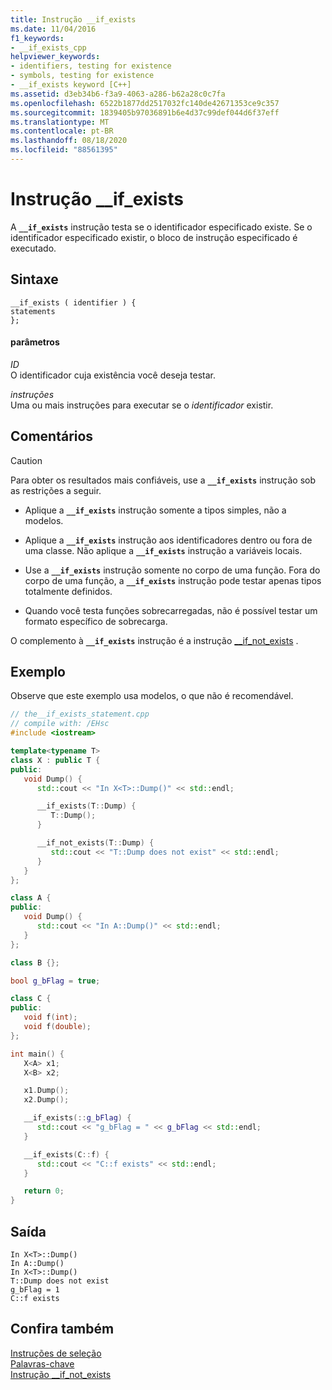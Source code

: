```yaml
---
title: Instrução __if_exists
ms.date: 11/04/2016
f1_keywords:
- __if_exists_cpp
helpviewer_keywords:
- identifiers, testing for existence
- symbols, testing for existence
- __if_exists keyword [C++]
ms.assetid: d3eb34b6-f3a9-4063-a286-b62a28c0c7fa
ms.openlocfilehash: 6522b1877dd2517032fc140de42671353ce9c357
ms.sourcegitcommit: 1839405b97036891b6e4d37c99def044d6f37eff
ms.translationtype: MT
ms.contentlocale: pt-BR
ms.lasthandoff: 08/18/2020
ms.locfileid: "88561395"
---
```

# <a name="__if_exists-statement"></a>Instrução __if_exists

A **`__if_exists`** instrução testa se o identificador especificado existe. Se o identificador especificado existir, o bloco de instrução especificado é executado.

## <a name="syntax"></a>Sintaxe

```
__if_exists ( identifier ) {
statements
};
```

#### <a name="parameters"></a>parâmetros

*ID*\
O identificador cuja existência você deseja testar.

*instruções*\
Uma ou mais instruções para executar se o *identificador* existir.

## <a name="remarks"></a>Comentários

> [!CAUTION]
> Para obter os resultados mais confiáveis, use a **`__if_exists`** instrução sob as restrições a seguir.

- Aplique a **`__if_exists`** instrução somente a tipos simples, não a modelos.

- Aplique a **`__if_exists`** instrução aos identificadores dentro ou fora de uma classe. Não aplique a **`__if_exists`** instrução a variáveis locais.

- Use a **`__if_exists`** instrução somente no corpo de uma função. Fora do corpo de uma função, a **`__if_exists`** instrução pode testar apenas tipos totalmente definidos.

- Quando você testa funções sobrecarregadas, não é possível testar um formato específico de sobrecarga.

O complemento à **`__if_exists`** instrução é a instrução [__if_not_exists](../cpp/if-not-exists-statement.md) .

## <a name="example"></a>Exemplo

Observe que este exemplo usa modelos, o que não é recomendável.

```cpp
// the__if_exists_statement.cpp
// compile with: /EHsc
#include <iostream>

template<typename T>
class X : public T {
public:
   void Dump() {
      std::cout << "In X<T>::Dump()" << std::endl;

      __if_exists(T::Dump) {
         T::Dump();
      }

      __if_not_exists(T::Dump) {
         std::cout << "T::Dump does not exist" << std::endl;
      }
   }
};

class A {
public:
   void Dump() {
      std::cout << "In A::Dump()" << std::endl;
   }
};

class B {};

bool g_bFlag = true;

class C {
public:
   void f(int);
   void f(double);
};

int main() {
   X<A> x1;
   X<B> x2;

   x1.Dump();
   x2.Dump();

   __if_exists(::g_bFlag) {
      std::cout << "g_bFlag = " << g_bFlag << std::endl;
   }

   __if_exists(C::f) {
      std::cout << "C::f exists" << std::endl;
   }

   return 0;
}
```

## <a name="output"></a>Saída

```Output
In X<T>::Dump()
In A::Dump()
In X<T>::Dump()
T::Dump does not exist
g_bFlag = 1
C::f exists
```

## <a name="see-also"></a>Confira também

[Instruções de seleção](../cpp/selection-statements-cpp.md)<br/>
[Palavras-chave](../cpp/keywords-cpp.md)<br/>
[Instrução __if_not_exists](../cpp/if-not-exists-statement.md)
